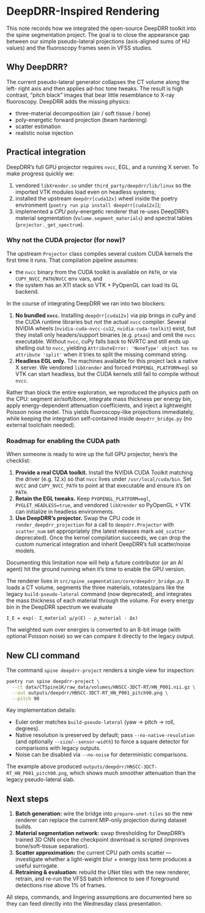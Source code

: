 # DeepDRR-Inspired Rendering

This note records how we integrated the open-source DeepDRR toolkit into the
spine segmentation project. The goal is to close the appearance gap between
our simple pseudo-lateral projections (axis-aligned sums of HU values) and the
fluoroscopy frames seen in VFSS studies.

## Why DeepDRR?

The current pseudo-lateral generator collapses the CT volume along the left-
right axis and then applies ad-hoc tone tweaks. The result is high contrast,
“pitch black” images that bear little resemblance to X-ray fluoroscopy. DeepDRR
adds the missing physics:

- three-material decomposition (air / soft tissue / bone)
- poly-energetic forward projection (beam hardening)
- scatter estimation
- realistic noise injection

## Practical integration

DeepDRR’s full GPU projector requires `nvcc`, EGL, and a running X server. To
make progress quickly we:

1. vendored `libXrender.so` under `third_party/deepdrr/lib/linux` so the
   imported VTK modules load even on headless systems;
2. installed the upstream `deepdrr[cuda12x]` wheel inside the poetry
   environment (`poetry run pip install deepdrr[cuda12x]`);
3. implemented a *CPU* poly-energetic renderer that re-uses DeepDRR’s material
   segmentation (`Volume.segment_materials`) and spectral tables
   (`projector._get_spectrum`).

### Why not the CUDA projector (for now)?

The upstream `Projector` class compiles several custom CUDA kernels the first
time it runs. That compilation pipeline assumes:

- the `nvcc` binary from the CUDA toolkit is available on `PATH`, or via
  `CUPY_NVCC_PATH`/`NVCC` env vars, and
- the system has an X11 stack so VTK + PyOpenGL can load its GL backend.

In the course of integrating DeepDRR we ran into two blockers:

1. **No bundled `nvcc`.** Installing `deepdrr[cuda12x]` via pip brings in cuPy
   and the CUDA runtime libraries but *not* the actual `nvcc` compiler. Several
   NVIDIA wheels (`nvidia-cuda-nvcc-cu12`, `nvidia-cuda-toolkit`) exist, but
   they install only headers/support binaries (e.g. `ptxas`) and omit the
   `nvcc` executable. Without `nvcc`, cuPy falls back to NVRTC and still ends up
   shelling out to `nvcc`, yielding `AttributeError: 'NoneType' object has no
   attribute 'split'` when it tries to split the missing command string.
2. **Headless EGL only.** The machines available for this project lack a native
   X server. We vendored `libXrender` and forced `PYOPENGL_PLATFORM=egl` so VTK
   can start headless, but the CUDA kernels still fail to compile without `nvcc`.

Rather than block the entire exploration, we reproduced the physics path on the
CPU: segment air/soft/bone, integrate mass thickness per energy bin, apply
energy-dependent attenuation coefficients, and inject a lightweight Poisson
noise model. This yields fluoroscopy-like projections immediately, while keeping
the integration self-contained inside `deepdrr_bridge.py` (no external toolchain
needed).

### Roadmap for enabling the CUDA path

When someone is ready to wire up the full GPU projector, here’s the checklist:

1. **Provide a real CUDA toolkit.** Install the NVIDIA CUDA Toolkit matching
   the driver (e.g. 12.x) so that `nvcc` lives under `/usr/local/cuda/bin`. Set
   `NVCC` and `CUPY_NVCC_PATH` to point at that executable and ensure it’s on
   `PATH`.
2. **Retain the EGL tweaks.** Keep `PYOPENGL_PLATFORM=egl`,
   `PYGLET_HEADLESS=true`, and vendored `libXrender` so PyOpenGL + VTK can
   initialize in headless environments.
3. **Use DeepDRR’s projector.** Swap the CPU code in
   `render_deepdrr_projection` for a call to `deepdrr.Projector` with
   `scatter_num` set appropriately (the latest releases mark `add_scatter`
   deprecated). Once the kernel compilation succeeds, we can drop the custom
   numerical integration and inherit DeepDRR’s full scatter/noise models.

Documenting this limitation now will help a future contributor (or an AI agent)
hit the ground running when it’s time to enable the GPU version.

The renderer lives in `src/spine_segmentation/core/deepdrr_bridge.py`. It loads
a CT volume, segments the three materials, rotates/pans like the legacy
`build-pseudo-lateral` command (now deprecated), and integrates the mass thickness of each material
through the volume. For every energy bin in the DeepDRR spectrum we evaluate

```
I_E = exp(- Σ_material μ/ρ(E) · ρ_material · Δx)
```

The weighted sum over energies is converted to an 8-bit image (with optional
Poisson noise) so we can compare it directly to the legacy output.

## New CLI command

The command `spine deepdrr-project` renders a single view for inspection:

```bash
poetry run spine deepdrr-project \
  --ct data/CTSpine1K/raw_data/volumes/HNSCC-3DCT-RT/HN_P001.nii.gz \
  --out outputs/deepdrr/HNSCC-3DCT-RT_HN_P001_pitch90.png \
  --pitch 90
```

Key implementation details:

- Euler order matches `build-pseudo-lateral` (yaw → pitch → roll, degrees).
- Native resolution is preserved by default; pass `--no-native-resolution` (and
  optionally `--size`/`--sensor-width`) to force a square detector for
  comparisons with legacy outputs.
- Noise can be disabled via `--no-noise` for deterministic comparisons.

The example above produced
`outputs/deepdrr/HNSCC-3DCT-RT_HN_P001_pitch90.png`, which shows much smoother
attenuation than the legacy pseudo-lateral slab.

## Next steps

1. **Batch generation:** wire the bridge into `prepare-unet-tiles` so the new
   renderer can replace the current MIP-only projection during dataset builds.
2. **Material segmentation network:** swap thresholding for DeepDRR’s trained
   3D CNN once the checkpoint download is scripted (improves bone/soft-tissue
   separation).
3. **Scatter approximation:** the current CPU path omits scatter — investigate
   whether a light-weight blur + energy loss term produces a useful surrogate.
4. **Retraining & evaluation:** rebuild the UNet tiles with the new renderer,
   retrain, and re-run the VFSS batch inference to see if foreground detections
   rise above 1% of frames.

All steps, commands, and lingering assumptions are documented here so they can
feed directly into the Wednesday class presentation.
